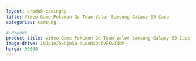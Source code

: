 ```yaml
---
layout: produk-casinghp
title: Video Game Pokemon Go Team Valor Samsung Galaxy S9 Case
categories: samsung

# Produk
product-title: Video Game Pokemon Go Team Valor Samsung Galaxy S9 Case
image-drive: 1NJp1eJ5xUjmSQ-aLuANXQuUvFKv1dbM-
harga: 90000
---
```

